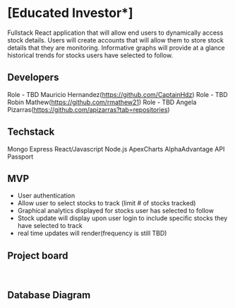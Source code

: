# [Educated Investor*]

Fullstack React application that will allow end users to dynamically access stock details. Users will create accounts that will allow them to store stock details that they are monitoring. Informative graphs will provide at a glance historical trends for stocks users have selected to follow.
​
## Developers
Role - TBD
Mauricio Hernandez(https://github.com/CaptainHdz)
​
Role - TBD
Robin Mathew(https://github.com/rmathew21)
​
Role - TBD
Angela Pizarras(https://github.com/apizarras?tab=repositories)
​
​
## Techstack
Mongo
Express
React/Javascript
Node.js
ApexCharts
AlphaAdvantage API
Passport
​
## MVP
- User authentication
- Allow user to select stocks to track (limit # of stocks tracked)
- Graphical analytics displayed for stocks user has selected to follow
- Stock update will display upon user login to include specific stocks they have selected to track
- real time updates will render(frequency is still TBD)
​
## Project board
​
​
## Database Diagram